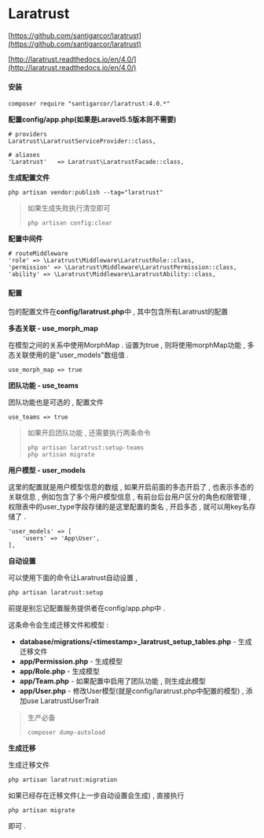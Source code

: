 # Laratrust

[https://github.com/santigarcor/laratrust](https://github.com/santigarcor/laratrust)

[http://laratrust.readthedocs.io/en/4.0/](http://laratrust.readthedocs.io/en/4.0/)

#### **安装**

```
composer require "santigarcor/laratrust:4.0.*"
```

**配置config/app.php\(如果是Laravel5.5版本则不需要\)**

```
# providers
Laratrust\LaratrustServiceProvider::class,

# aliases
'Laratrust'   => Laratrust\LaratrustFacade::class,
```

**生成配置文件**

```
php artisan vendor:publish --tag="laratrust"
```

> 如果生成失败执行清空即可
>
> ```
> php artisan config:clear
> ```

**配置中间件**

```
# routeMiddleware
'role' => \Laratrust\Middleware\LaratrustRole::class,
'permission' => \Laratrust\Middleware\LaratrustPermission::class,
'ability' => \Laratrust\Middleware\LaratrustAbility::class,
```

#### 配置

包的配置文件在**config/laratrust.php**中 , 其中包含所有Laratrust的配置

**多态关联 - use\_morph\_map**

在模型之间的关系中使用MorphMap . 设置为true , 则将使用morphMap功能 , 多态关联使用的是"user\_models"数组值 .

```
use_morph_map => true
```

**团队功能 - use\_teams**

团队功能也是可选的 , 配置文件

```
use_teams => true
```

> 如果开启团队功能 , 还需要执行两条命令
>
> ```
> php artisan laratrust:setup-teams
> php artisan migrate
> ```

**用户模型 - user\_models**

这里的配置就是用户模型信息的数组 , 如果开启前面的多态开启了 , 也表示多态的关联信息 , 例如包含了多个用户模型信息 , 有前台后台用户区分的角色权限管理 , 权限表中的user\_type字段存储的是这里配置的类名 , 开启多态 , 就可以用key名存储了 .

```
'user_models' => [
    'users' => 'App\User',
],
```

**自动设置**

可以使用下面的命令让Laratrust自动设置 ,

```
php artisan laratrust:setup
```

前提是别忘记配置服务提供者在config/app.php中 .

这条命令会生成迁移文件和模型 :

* **database/migrations/&lt;timestamp&gt;\_laratrust\_setup\_tables.php** - 生成迁移文件
* **app/Permission.php** - 生成模型
* **app/Role.php** - 生成模型
* **app/Team.php** - 如果配置中启用了团队功能 , 则生成此模型
* **app/User.php** - 修改User模型\(就是config/laratrust.php中配置的模型\) , 添加use LaratrustUserTrait

> 生产必备
>
> ```
> composer dump-autoload
> ```

**生成迁移**

生成迁移文件

```
php artisan laratrust:migration
```

如果已经存在迁移文件\(上一步自动设置会生成\) , 直接执行

```
php artisan migrate
```

即可 . 

